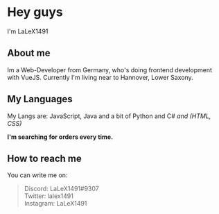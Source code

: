 # Hey guys
I'm LaLeX1491

## About me
Im a Web-Developer from Germany, who's doing frontend development with VueJS. Currently I'm living near to Hannover, Lower Saxony.

## My Languages
My Langs are: JavaScript, Java and a bit of Python and C# *and (HTML, CSS)*

**I'm searching for orders every time.**

## How to reach me
You can write me on:  
>Discord: LaLeX1491#9307  
>Twitter: lalex1491  
>Instagram: LaLeX1491  




<!--
**LaLeX1491/LaLeX1491** is a ✨ _special_ ✨ repository because its `README.md` (this file) appears on your GitHub profile.

Here are some ideas to get you started:

- 🔭 I’m currently working on ...
- 🌱 I’m currently learning ...
- 👯 I’m looking to collaborate on ...
- 🤔 I’m looking for help with ...
- 💬 Ask me about ...
- 📫 How to reach me: ...
- 😄 Pronouns: ...
- ⚡ Fun fact: ...
-->
